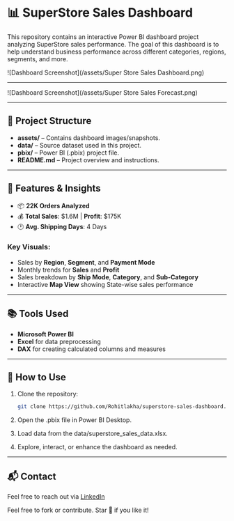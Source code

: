 # 📊 SuperStore Sales Dashboard

This repository contains an interactive Power BI dashboard project analyzing SuperStore sales performance. The goal of this dashboard is to help understand business performance across different categories, regions, segments, and more.

![Dashboard Screenshot](/assets/Super Store Sales Dashboard.png)

---

![Dashboard Screenshot](/assets/Super Store Sales Forecast.png)

---

## 📁 Project Structure

- **assets/** – Contains dashboard images/snapshots.
- **data/** – Source dataset used in this project.
- **pbix/** – Power BI (.pbix) project file.
- **README.md** – Project overview and instructions.

---

## 🚀 Features & Insights

- 📦 **22K Orders Analyzed**
- 💰 **Total Sales**: $1.6M | **Profit**: $175K
- 🕐 **Avg. Shipping Days**: 4 Days

### Key Visuals:
- Sales by **Region**, **Segment**, and **Payment Mode**
- Monthly trends for **Sales** and **Profit**
- Sales breakdown by **Ship Mode**, **Category**, and **Sub-Category**
- Interactive **Map View** showing State-wise sales performance

---

## 📚 Tools Used

- **Microsoft Power BI**
- **Excel** for data preprocessing
- **DAX** for creating calculated columns and measures

---

## 🎯 How to Use

1. Clone the repository:
   ```bash
   git clone https://github.com/Rohitlakha/superstore-sales-dashboard.git

2. Open the .pbix file in Power BI Desktop.

3. Load data from the data/superstore_sales_data.xlsx.

4. Explore, interact, or enhance the dashboard as needed.

---

## 📬 Contact

Feel free to reach out via [LinkedIn](https://www.linkedin.com/in/rohit-lakha/) 

Feel free to fork or contribute. Star 🌟 if you like it!
